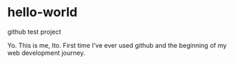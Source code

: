 # hello-world
github test project

Yo.  This is me, Ito.  First time I've ever used github and the beginning of my web development journey.
